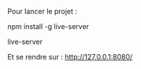 Pour lancer le projet : 

npm install -g live-server

live-server

Et se rendre sur : http://127.0.0.1:8080/
